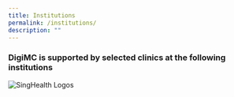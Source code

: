 ```yaml
---
title: Institutions
permalink: /institutions/
description: ""
---
```



### DigiMC is supported by selected clinics at the following institutions

![SingHealth Logos](/images/singhealth_institutions_logos-01.png)

